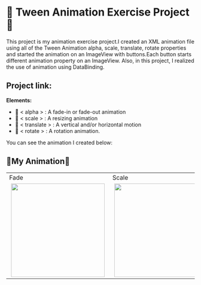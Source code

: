 # :hibiscus: Tween Animation Exercise Project :hibiscus: 

This project is my animation exercise project.I created an XML animation file using all of the Tween Animation alpha, scale, translate, rotate properties and started the animation on an ImageView with buttons.Each button starts different animation property on an ImageView. Also, in this project, I realized the use of animation using DataBinding.
<br>
## Project link: 
 
 **Elements:** 
- :cherry_blossom: < alpha > : A fade-in or fade-out animation
- :cherry_blossom: < scale > : A resizing animation 
- :cherry_blossom: < translate > : A vertical and/or horizontal motion
- :cherry_blossom: < rotate > : A rotation animation.
 
You can see the animation I created below:

## :hibiscus:My Animation:hibiscus:
  
  <div>
<table>
  <tr>
    <td >Fade</td>
     <td >Scale</td>
    <td>Translate</td>
    <td>Rotate</td>
    
  </tr>

<tr>
    <td >
      <img src="https://user-images.githubusercontent.com/77737341/165200511-5e79c4ab-2805-47e9-ab5a-fd7fe015fdde.gif" width="250" hspace="5"/>
    </td>
   <td>
     <img src="https://user-images.githubusercontent.com/77737341/165200604-918cd093-9f83-4d44-b5f7-af27a5218ef7.gif" width="250" hspace="5"/>
    </td>
      <td>
     <img src="https://user-images.githubusercontent.com/77737341/165200659-1b1cd0da-e585-4a1a-bdb9-9cbde1e8b8d3.gif" width="250" hspace="5"/>
    </td>
    <td >
      <img src="https://user-images.githubusercontent.com/77737341/165200717-ee622a1f-2ab4-4c77-aff5-a2eb7349d1b2.gif" width="250" hspace="5"/>
    </td>
  
  </tr>
 </table>
  </div>
  
 
 

